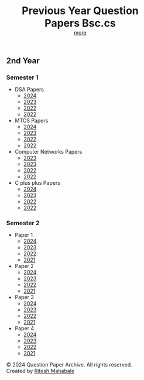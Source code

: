 <!doctype html>
<html lang="en"> 
 <head> 
  <meta charset="UTF-8"> 
  <meta name="viewport" content="width=device-width, initial-scale=1.0"> 
  <title>Previous Year Question Papers</title> 
  <link rel="stylesheet" href="styles.css"> 
 </head> 
 <body> 
  <header> 
   <h1>Previous Year Question Papers Bsc.cs</h1> 
   <p1> <a href="https://www.instagram.com/ritesh____m/profilecard/?igsh=MWx2d2tkaHUyOHN0bw== "> more </a>
   </p1>
  </header> <!-- 1st Year Papers --> 
    
    
  <section class="year-section"> 
   <h2>2nd Year</h2> <!-- Semester 1 --> 
   <div class="semester"> 
    <h3>Semester 1</h3> 
    <ul> 
     <li> <span> DSA Papers </span> 
      <ul> 
       <li><a href="https://drive.google.com/file/d/1bDwuHcDwgrdxM961h3cVUNZuWyTIkIAH/view?usp=drivesdk" target="pdf-iframe">2024</a></li> 
       <li><a href="https://drive.google.com/file/d/1bElgR5Iq1FA7BxHIWAbMMhFFvuLWMXEI/view?usp=drivesdk" target="pdf-iframe">2023</a></li> 
       <li><a href="https://drive.google.com/file/d/1RoQPF29LlVl7bHr4KvRyDRQddhwRY4-S/view?usp=drivesdk" target="pdf-iframe">2022</a></li> 
       <li><a href="https://drive.google.com/file/d/1bH4jSrY2bOBN_Dxdr9wn98oCkgZ92Dr4/view?usp=drivesdk">2022</a></li> 
      </ul> </li> 
     <li> <span> MTCS Papers </span> 
      <ul> 
       <li><a href="https://drive.google.com/file/d/1bHiE3-x87R3gmDASW1PixpDBNHeutOQp/view?usp=drivesdk" target="pdf-iframe">2024</a></li> 
       <li><a href="https://drive.google.com/file/d/1bHnBUP4-1kEyPuja2EHp7bV0yVD5gzEg/view?usp=drivesdk" target="pdf-iframe">2023</a></li> 
       <li><a href="https://drive.google.com/file/d/1bPSpIRaHhAg6uqnHPgUyV6AFH2NTL7yr/view?usp=drivesdk" target="pdf-iframe">2022</a></li> 
       <li><a href="https://drive.google.com/file/d/1bIyevAtTH5VwKbcedCIUAbITZP_CksUG/view?usp=drivesdk" target="pdf-iframe">2022</a></li> 
      </ul> </li> 
     <li> <span> Computer Networks Papers </span> 
      <ul> 
       <li><a href="https://drive.google.com/file/d/1bQ9rhGGQgN90UVtca3CgudX75NgzCKoS/view?usp=drivesdk" target="pdf-iframe">2023</a></li> 
       <li><a href="https://drive.google.com/file/d/1bQSc4jGD-c3Wq3PuMEM-SyYztk84iX_e/view?usp=drivesdk" target="pdf-iframe">2023</a></li> 
       <li><a href="https://drive.google.com/file/d/1b_cuGuXnYZJ3x_Gj2Jxpb5RgOw4PROLC/view?usp=drivesdk" target="pdf-iframe">2022</a></li> 
       <li><a href="https://drive.google.com/file/d/1bd7eCqvZHrHgVxl9Yz-tnsjEaUXwx-qY/view?usp=drivesdk" target="pdf-iframe">2022</a></li> 
      </ul> </li> 
     <li> <span> C plus plus Papers </span> 
      <ul> 
       <li><a href="https://drive.google.com/file/d/1bfHnMnw5MrQivoPQ0fWiC-9ynL3wXoYG/view?usp=drivesdk" target="pdf-iframe">2024</a></li> 
       <li><a href="https://drive.google.com/file/d/1bgMUwp4Z_YQGpPebbhRAAv8anYf_7UOH/view?usp=drivesdk" target="pdf-iframe">2023</a></li> 
       <li><a href="https://drive.google.com/file/d/1bhXU55z_c8Fgrn9eNms3fE2vsj7x2PfW/view?usp=drivesdk" target="pdf-iframe">2022</a></li> 
       <li><a href="https://drive.google.com/file/d/1bi1FXJxlKsEuP7NXU0ZxiJNHQ7Y6EUjb/view?usp=drivesdk" target="pdf-iframe">2022</a></li> 
      </ul> </li> 
    </ul> 
   </div> <!-- Semester 2 --> 
   <div class="semester"> 
    <h3>Semester 2</h3> 
    <ul> 
     <li> <span>Paper 1</span> 
      <ul> 
       <li><a href="1st_Sem2_Paper1_2024.pdf" target="pdf-iframe">2024</a></li> 
       <li><a href="1st_Sem2_Paper1_2023.pdf" target="pdf-iframe">2023</a></li> 
       <li><a href="1st_Sem2_Paper1_2022.pdf" target="pdf-iframe">2022</a></li> 
       <li><a href="1st_Sem2_Paper1_2021.pdf" target="pdf-iframe">2021</a></li> 
      </ul> </li> 
     <li> <span>Paper 2</span> 
      <ul> 
       <li><a href="Updated soon" target="pdf-iframe">2024</a></li> 
       <li><a href="1st_Sem2_Paper2_2023.pdf" target="pdf-iframe">2023</a></li> 
       <li><a href="1st_Sem2_Paper2_2022.pdf" target="pdf-iframe">2022</a></li> 
       <li><a href="1st_Sem2_Paper2_2021.pdf" target="pdf-iframe">2021</a></li> 
      </ul> </li> 
     <li> <span>Paper 3</span> 
      <ul> 
       <li><a href="1st_Sem2_Paper3_2024.pdf" target="pdf-iframe">2024</a></li> 
       <li><a href="1st_Sem2_Paper3_2023.pdf" target="pdf-iframe">2023</a></li> 
       <li><a href="1st_Sem2_Paper3_2022.pdf" target="pdf-iframe">2022</a></li> 
       <li><a href="1st_Sem2_Paper3_2021.pdf" target="pdf-iframe">2021</a></li> 
      </ul> </li> 
     <li> <span>Paper 4</span> 
      <ul> 
       <li><a href="1st_Sem1_Paper2_2024.pdf" target="pdf-iframe">2024</a></li> 
       <li><a href="1st_Sem1_Paper2_2023.pdf" target="pdf-iframe">2023</a></li> 
       <li><a href="1st_Sem1_Paper2_2022.pdf" target="pdf-iframe">2022</a></li> 
       <li><a href="1st_Sem1_Paper2_2021.pdf" target="pdf-iframe">2021</a></li> 
      </ul> </li> 
    </ul> 
   </div> 
   <footer> 
    <p>© 2024 Question Paper Archive. All rights reserved.<br> Created by <a href="https://www.instagram.com/ritesh____m/profilecard/?igsh=MWx2d2tkaHUyOHN0bw==" font color="white">Ritesh Mahabale</a><br></p> 
   </footer> 
   <style>
/* Reset CSS */
* {
    margin: 0;
    padding: 0;
    box-sizing: border-box;
}

body {
    font-family: Arial, sans-serif;
    background-color: #f4f4f9;
    color: #333;
    padding: 20px;
    line-height: 1.6;
    padding-top: 100px; /* Add space for the fixed header */
    padding-bottom: 60px; /* Add space for the fixed footer */
}

/* Header Styling */
header {
    background-color: #333;
    color: #fff;
    padding: 0px;
    text-align: center;
    width: 100%;
    position: fixed; /* Fix the header to the top */
    top: 0;
    left: 0;
    z-index: 1000; /* Make sure the header is above other content */
}

header h1 {
    margin-bottom: 0px;
}

header h4 a {
    color: #fff;
    text-decoration: none;
    text-align: left;
    left: 10%;
}

header h4 a:hover {
    color: blue ;
    text-align: left;
}

/* Year Section Styling */
.year-section {
    margin: 20px auto;
    width: 80%;
    background-color: #fff;
    padding: 20px;
    border-radius: 10px;
    box-shadow: 0 4px 8px rgba(0, 0, 0, 0.1);
}

.year-section h2 {
    color: #444;
    margin-bottom: 15px;
    text-align: center;
}

.semester {
    margin-bottom: 20px;
}

.semester h3 {
    color: #666;
    margin-bottom: 10px;
    text-align: center;
}

.semester ul {
    list-style-type: none;
    padding: 0;
}

.semester ul li {
    margin-bottom: 20px;
}

.semester ul li ul {
    margin-left: 20px;
}

.semester ul li ul li {
    margin-bottom: 10px;
}

/* Styling for Paper Buttons */
span {
    display: block;
    font-weight: bold;
    font-size: 18px;
    margin-bottom: 10px;
}

/* Year Links Styling */
.semester ul li a {
    text-decoration: none;
    color: #0056b3;
    background-color: #e8f0fe;
    padding: 8px 15px;
    border-radius: 5px;
    font-weight: bold;
    display: inline-block;
    transition: background-color 0.3s ease;
    margin-right: 10px;
}

.semester ul li a:hover {
    background-color: #0056b3;
    color: #fff;
}

/* Footer Styling */
footer {
    text-align: center;
    padding: 1px;
    background-color: #3c4261;
    color: white;
    position: fixed; /* Fix the footer to the bottom */
    bottom: 0;
    left: 0;
    width: 100%;
    z-index: 800; /* Ensure footer stays above the content */
}

footer p {
    margin-bottom: 1px;
}

footer a {
    color: rgb(38, 194, 222);
    text-decoration: underline;
}

footer a:hover {
    color: #ddd;
}

p1{
  text-align: left;
  
}


</style> 
  </section> 
 </body>
</html>

